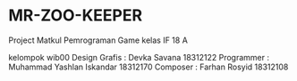 # MR-ZOO-KEEPER
Project Matkul Pemrograman Game kelas IF 18 A

kelompok wib00
Design Grafis : Devka Savana 18312122
Programmer    : Muhammad Yashlan Iskandar 18312170
Composer      : Farhan Rosyid 18312108

